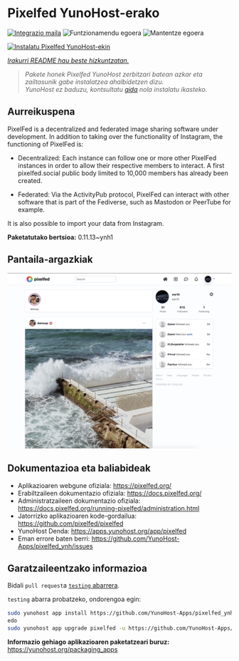 <!--
Ohart ongi: README hau automatikoki sortu da <https://github.com/YunoHost/apps/tree/master/tools/readme_generator>ri esker
EZ editatu eskuz.
-->

# Pixelfed YunoHost-erako

[![Integrazio maila](https://dash.yunohost.org/integration/pixelfed.svg)](https://dash.yunohost.org/appci/app/pixelfed) ![Funtzionamendu egoera](https://ci-apps.yunohost.org/ci/badges/pixelfed.status.svg) ![Mantentze egoera](https://ci-apps.yunohost.org/ci/badges/pixelfed.maintain.svg)

[![Instalatu Pixelfed YunoHost-ekin](https://install-app.yunohost.org/install-with-yunohost.svg)](https://install-app.yunohost.org/?app=pixelfed)

*[Irakurri README hau beste hizkuntzatan.](./ALL_README.md)*

> *Pakete honek Pixelfed YunoHost zerbitzari batean azkar eta zailtasunik gabe instalatzea ahalbidetzen dizu.*  
> *YunoHost ez baduzu, kontsultatu [gida](https://yunohost.org/install) nola instalatu ikasteko.*

## Aurreikuspena

PixelFed is a decentralized and federated image sharing software under development.
In addition to taking over the functionality of Instagram, the functioning of PixelFed is:

* Decentralized: Each instance can follow one or more other PixelFed instances in order to allow their respective members to interact. A first pixelfed.social public body limited to 10,000 members has already been created.

* Federated: Via the ActivityPub protocol, PixelFed can interact with other software that is part of the Fediverse, such as Mastodon or PeerTube for example.

It is also possible to import your data from Instagram. 

**Paketatutako bertsioa:** 0.11.13~ynh1

## Pantaila-argazkiak

![Pixelfed(r)en pantaila-argazkia](./doc/screenshots/screenshots.jpg)

## Dokumentazioa eta baliabideak

- Aplikazioaren webgune ofiziala: <https://pixelfed.org/>
- Erabiltzaileen dokumentazio ofiziala: <https://docs.pixelfed.org/>
- Administratzaileen dokumentazio ofiziala: <https://docs.pixelfed.org/running-pixelfed/administration.html>
- Jatorrizko aplikazioaren kode-gordailua: <https://github.com/pixelfed/pixelfed>
- YunoHost Denda: <https://apps.yunohost.org/app/pixelfed>
- Eman errore baten berri: <https://github.com/YunoHost-Apps/pixelfed_ynh/issues>

## Garatzaileentzako informazioa

Bidali `pull request`a [`testing` abarrera](https://github.com/YunoHost-Apps/pixelfed_ynh/tree/testing).

`testing` abarra probatzeko, ondorengoa egin:

```bash
sudo yunohost app install https://github.com/YunoHost-Apps/pixelfed_ynh/tree/testing --debug
edo
sudo yunohost app upgrade pixelfed -u https://github.com/YunoHost-Apps/pixelfed_ynh/tree/testing --debug
```

**Informazio gehiago aplikazioaren paketatzeari buruz:** <https://yunohost.org/packaging_apps>
